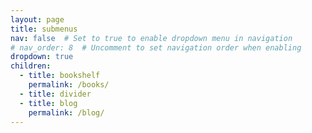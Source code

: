 ```yaml
---
layout: page
title: submenus
nav: false  # Set to true to enable dropdown menu in navigation
# nav_order: 8  # Uncomment to set navigation order when enabling
dropdown: true
children:
  - title: bookshelf
    permalink: /books/
  - title: divider
  - title: blog
    permalink: /blog/
---
```

